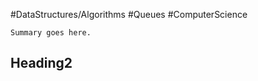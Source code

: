 #DataStructures/Algorithms #Queues #ComputerScience

```ad-summary
Summary goes here.

```


## Heading2